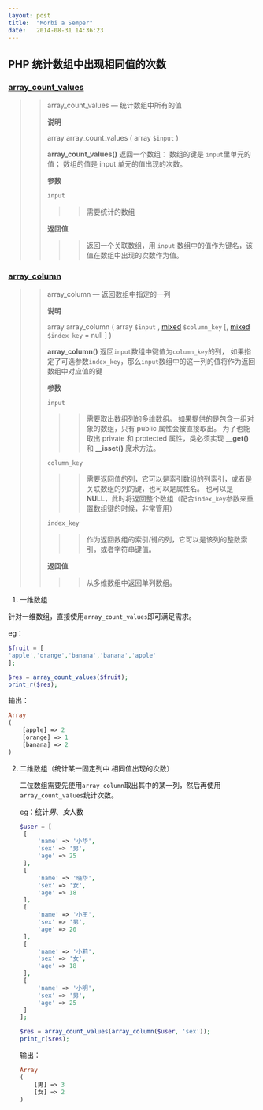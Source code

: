 ```yaml
---
layout: post
title:  "Morbi a Semper"
date:   2014-08-31 14:36:23
---
```

## PHP 统计数组中出现相同值的次数

### [array_count_values ](http://php.net/manual/zh/function.array-count-values.php)

> > array_count_values — 统计数组中所有的值
> >
> > **说明**
> >
> > array array_count_values ( array `$input` )
> >
> > **array_count_values()** 返回一个数组： 数组的键是 `input`里单元的值； 数组的值是 input 单元的值出现的次数。
> >
> > **参数**
> >
> > ```php
> > input
> > ```
> >
> > > > 需要统计的数组
> >
> >  **返回值**
> >
> > > > 返回一个关联数组，用 `input` 数组中的值作为键名，该值在数组中出现的次数作为值。

### [array_column](http://php.net/manual/zh/function.array-column.php)

> > array_column — 返回数组中指定的一列
> >
> >  **说明** 
> >
> > array array_column ( array `$input` , [mixed](http://php.net/manual/zh/language.pseudo-types.php#language.types.mixed) `$column_key` [, [mixed](http://php.net/manual/zh/language.pseudo-types.php#language.types.mixed) `$index_key` = null ] )
> >
> > **array_column()** 返回`input`数组中键值为`column_key`的列， 如果指定了可选参数`index_key`，那么`input`数组中的这一列的值将作为返回数组中对应值的键
> >
> > **参数**
> >
> > ```p&#39;h&#39;p
> > input
> > ```
> >
> > > > 需要取出数组列的多维数组。 如果提供的是包含一组对象的数组，只有 public 属性会被直接取出。 为了也能取出 private 和 protected 属性，类必须实现 **__get()** 和 **__isset()** 魔术方法。
> >
> > ```
> > column_key
> > ```
> >
> > > > 需要返回值的列，它可以是索引数组的列索引，或者是关联数组的列的键，也可以是属性名。 也可以是**NULL**，此时将返回整个数组（配合`index_key`参数来重置数组键的时候，非常管用）
> >
> > ```php
> > index_key
> > ```
> >
> > > >  作为返回数组的索引/键的列，它可以是该列的整数索引，或者字符串键值。
> >
> > **返回值**
> >
> > > >  从多维数组中返回单列数组。
> > > >


1.  一维数组

   针对一维数组，直接使用`array_count_values`即可满足需求。

   eg：

   ```php
   $fruit = [
   'apple','orange','banana','banana','apple'
   ];
   
   $res = array_count_values($fruit);
   print_r($res);
   ```

   输出：

```php
Array
(
    [apple] => 2
    [orange] => 1
    [banana] => 2
)
```



2. 二维数组（统计某一固定列中 相同值出现的次数）

   二位数组需要先使用`array_column`取出其中的某一列，然后再使用`array_count_values`统计次数。

   eg：统计*男*、*女*人数

   ```php
   $user = [
   	[
   		'name' => '小华',
   		'sex' => '男',
   		'age' => 25
   	],
   	[
   		'name' => '晓华',
   		'sex' => '女',
   		'age' => 18
   	],
   	[
   		'name' => '小王',
   		'sex' => '男',
   		'age' => 20
   	],
   	[
   		'name' => '小莉',
   		'sex' => '女',
   		'age' => 18
   	],
   	[
   		'name' => '小明',
   		'sex' => '男',
   		'age' => 25
   	]
   ];
   
   $res = array_count_values(array_column($user, 'sex'));
   print_r($res);
   ```

   输出：

   ```php
   Array
   (
       [男] => 3
       [女] => 2
   )
   ```
